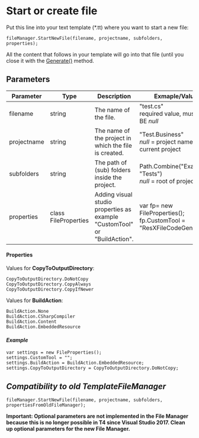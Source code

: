 # Start or create file

Put this line into your text template (*.tt) where you want to start a new file:

```
fileManager.StartNewFile(filename, projectname, subfolders, properties);
```

All the content that follows in your template will go into that file (until you close it with the [Generate()](07-Proceed-to-generate-files.md) method. 



## Parameters

| Parameter   | Type                 | Description                                                  | Exmaple/Value                                                |
| ----------- | -------------------- | ------------------------------------------------------------ | ------------------------------------------------------------ |
| filename    | string               | The name of the file.                                        | "test.cs"<br />required value, must NOT BE *null*            |
| projectname | string               | The name of the project in which the file is created.        | "Test.Business"<br />*null* = project name of current project |
| subfolders  | string               | The path of (sub) folders inside the project.                | Path.Combine("Example", "Tests")<br />*null* = root of project |
| properties  | class FileProperties | Adding visual studio properties as example "CustomTool" or "BuildAction". | var fp= new FileProperties();<br />fp.CustomTool = "ResXFileCodeGenerator" |

#### Properties

Values for **CopyToOutputDirectory**:

```
CopyToOutputDirectory.DoNotCopy
CopyToOutputDirectory.CopyAlways
CopyToOutputDirectory.CopyIfNewer
```

Values for **BuildAction**:

```
BuildAction.None
BuildAction.CSharpCompiler
BuildAction.Content
BuildAction.EmbeddedResource
```

#### *Example* 

```
var settings = new FileProperties();
settings.CustomTool = "";
settings.BuildAction = BuildAction.EmbeddedResource;
settings.CopyToOutputDirectory = CopyToOutputDirectory.DoNotCopy;
```

## *Compatibility to old TemplateFileManager*

```
fileManager.StartNewFile(filename, projectname, subfolders, propertiesFromOldFileManager);
```

**Important: Optional parameters are not implemented in the File Manager because this is no longer possible in T4 since Visual Studio 2017. Clean up optional parameters for the new File Manager.**
